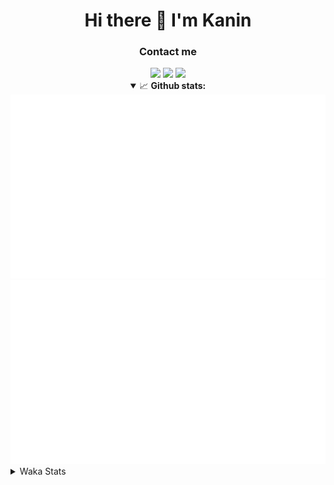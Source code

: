 <div align="center">
 <h1>Hi there 👋 I'm Kanin</h1>
 <h3>Contact me</h3>
 <a href="mailto:im@kanin.dev"><img src="https://img.shields.io/badge/gmail-%23D14836.svg?&style=for-the-badge&logo=gmail&logoColor=white"/></a>
 <a href="https://twitter.com/KaninDev"><img src="https://img.shields.io/badge/twitter-%231DA1F2.svg?&style=for-the-badge&logo=twitter&logoColor=white"/></a>
 <a href="https://www.linkedin.com/in/KaninDev"><img src="https://img.shields.io/badge/linkedin-%230077B5.svg?&style=for-the-badge&logo=linkedin&logoColor=white"/></a>
<details open>
  <summary>📈 <b>Github stats:</b></summary>
  <img src="https://github.com/Kanin/Kanin/blob/master/scripts/GitHubStats/generated/overview.svg"/>
  <img src="https://github.com/Kanin/Kanin/blob/master/scripts/GitHubStats/generated/languages.svg"/>
</details>
</div>

<details>
 <summary>Waka Stats</summary>

<!--START_SECTION:waka-->
![Profile Views](http://img.shields.io/badge/Profile%20Views-5-blue)

![Lines of code](https://img.shields.io/badge/From%20Hello%20World%20I%27ve%20Written-783476%20lines%20of%20code-blue)

**🐱 My Github Data** 

> 🏆 271 Contributions in the Year 2020
 > 
> 📦 4.3 kB Used in Github's Storage 
 > 
> 🚫 Not Opted to Hire
 > 
> 📜 6 Public Repositories
 > 
> 🔑 3 Private Repositories 

**I'm an Early 🐤** 

```text
🌞 Morning    94 commits     ███████░░░░░░░░░░░░░░░░░░   28.48% 
🌆 Daytime    107 commits    ████████░░░░░░░░░░░░░░░░░   32.42% 
🌃 Evening    72 commits     █████░░░░░░░░░░░░░░░░░░░░   21.82% 
🌙 Night      57 commits     ████░░░░░░░░░░░░░░░░░░░░░   17.27%

```
📅 **I'm Most Productive on Sunday** 

```text
Monday       66 commits     █████░░░░░░░░░░░░░░░░░░░░   20.0% 
Tuesday      40 commits     ███░░░░░░░░░░░░░░░░░░░░░░   12.12% 
Wednesday    49 commits     ███░░░░░░░░░░░░░░░░░░░░░░   14.85% 
Thursday     28 commits     ██░░░░░░░░░░░░░░░░░░░░░░░   8.48% 
Friday       31 commits     ██░░░░░░░░░░░░░░░░░░░░░░░   9.39% 
Saturday     47 commits     ███░░░░░░░░░░░░░░░░░░░░░░   14.24% 
Sunday       69 commits     █████░░░░░░░░░░░░░░░░░░░░   20.91%

```


📊 **This Week I Spent My Time On** 

```text
⌚︎ Time Zone: America/New_York

💬 Programming Languages: 
Python                   12 hrs 16 mins      ████████████░░░░░░░░░░░░░   51.35% 
JSX                      5 hrs 11 mins       █████░░░░░░░░░░░░░░░░░░░░   21.74% 
SCSS                     4 hrs 50 mins       █████░░░░░░░░░░░░░░░░░░░░   20.25% 
JavaScript               48 mins             ░░░░░░░░░░░░░░░░░░░░░░░░░   3.39% 
virtualenv               23 mins             ░░░░░░░░░░░░░░░░░░░░░░░░░   1.62%

🔥 Editors: 
PyCharm                  13 hrs              █████████████░░░░░░░░░░░░   54.38% 
IntelliJ                 10 hrs 54 mins      ███████████░░░░░░░░░░░░░░   45.62%

🐱‍💻 Projects: 
powerfnr                 6 hrs 37 mins       ███████░░░░░░░░░░░░░░░░░░   27.7% 
Naila.py                 6 hrs 34 mins       ███████░░░░░░░░░░░░░░░░░░   27.52% 
TomsBot                  6 hrs 25 mins       ██████░░░░░░░░░░░░░░░░░░░   26.86% 
Kanin                    3 hrs 44 mins       ████░░░░░░░░░░░░░░░░░░░░░   15.62% 
PowerRep                 27 mins             ░░░░░░░░░░░░░░░░░░░░░░░░░   1.95%

💻 Operating System: 
Linux                    23 hrs 54 mins      █████████████████████████   100.0%

```

**I Mostly Code in Python** 

```text
Python                   17 repos            ███████████████████░░░░░░   77.27% 
JavaScript               2 repos             ██░░░░░░░░░░░░░░░░░░░░░░░   9.09% 
Kotlin                   1 repos             █░░░░░░░░░░░░░░░░░░░░░░░░   4.55% 
HTML                     1 repos             █░░░░░░░░░░░░░░░░░░░░░░░░   4.55% 
Java                     1 repos             █░░░░░░░░░░░░░░░░░░░░░░░░   4.55%

```


**Timeline**

![Chart not found](https://github.com/Kanin/Kanin/blob/master/charts/bar_graph.png) 


<!--END_SECTION:waka-->
</details>
